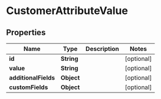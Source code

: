 

# CustomerAttributeValue

## Properties

Name | Type | Description | Notes
------------ | ------------- | ------------- | -------------
**id** | **String** |  |  [optional]
**value** | **String** |  |  [optional]
**additionalFields** | **Object** |  |  [optional]
**customFields** | **Object** |  |  [optional]




